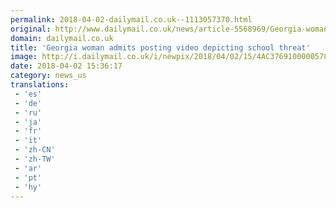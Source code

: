 ```yaml
---
permalink: 2018-04-02-dailymail.co.uk--1113057370.html
original: http://www.dailymail.co.uk/news/article-5568969/Georgia-woman-admits-posting-video-depicting-school-threat.html?ITO=1490&ns_mchannel=rss&ns_campaign=1490
domain: dailymail.co.uk
title: 'Georgia woman admits posting video depicting school threat'
image: http://i.dailymail.co.uk/i/newpix/2018/04/02/15/4AC3769100000578-0-image-a-27_1522678522505.jpg
date: 2018-04-02 15:36:17
category: news_us
translations: 
 - 'es'
 - 'de'
 - 'ru'
 - 'ja'
 - 'fr'
 - 'it'
 - 'zh-CN'
 - 'zh-TW'
 - 'ar'
 - 'pt'
 - 'hy'
---
```


